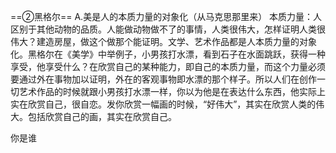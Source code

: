 ==②黑格尔==
A.美是人的本质力量的对象化（从马克思那里来）
本质力量：人区别于其他动物的品质。人能做动物做不了的事情，人类很伟大，怎样证明人类很伟大？建造房屋，做这个做那个能证明。文学、艺术作品都是人本质力量的对象化。黑格尔在《美学》中举例子，小男孩打水漂，看到石子在水面跳跃，获得一种享受，他享受什么？在欣赏自己的某种能力，即自己的本质力量，而这个力量必须要通过外在事物加以证明，外在的客观事物即水漂的那个样子。所以人们在创作一切艺术作品的时候就跟小男孩打水漂一样，你以为他是在表达什么东西，他实际上实在欣赏自己，很自恋。发你欣赏一幅画的时候，“好伟大”，其实在欣赏人类的伟大。包括欣赏自己的画，其实在欣赏自己。

你是谁